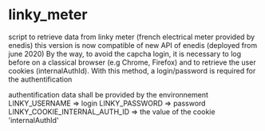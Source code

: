 # linky_meter

script to retrieve data from linky meter (french electrical meter provided by enedis)
this version is now compatible of new API of enedis (deployed from june 2020)
By the way, to avoid the capcha login, it is necessary to log before on a classical browser (e.g Chrome, Firefox) and to retrieve the user cookies (internalAuthId).
With this method, a login/password is required for the authentification

authentification data shall be provided by the environnement
LINKY_USERNAME => login
LINKY_PASSWORD => password
LINKY_COOKIE_INTERNAL_AUTH_ID => the value of the cookie 'internalAuthId'


